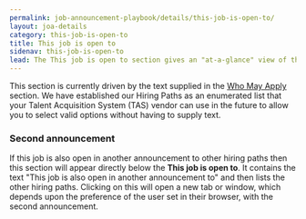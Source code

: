 ```yaml
---
permalink: job-announcement-playbook/details/this-job-is-open-to/
layout: joa-details
category: this-job-is-open-to
title: This job is open to
sidenav: this-job-is-open-to
lead: The This job is open to section gives an "at-a-glance" view of the eligibility the job requires.
---
```


This section is currently driven by the text supplied in the [Who May Apply](../duties#who-may-apply) section. We have established our Hiring Paths as an enumerated list that your Talent Acquisition System (TAS) vendor can use in the future to allow you to select valid options without having to supply text.

### Second announcement

If this job is also open in another announcement to other hiring paths then this section will appear directly below the **This job is open to**. It contains the text "This job is also open in another announcement to" and then lists the other hiring paths. Clicking on this will open a new tab or window, which depends upon the preference of the user set in their browser, with the second announcement.

